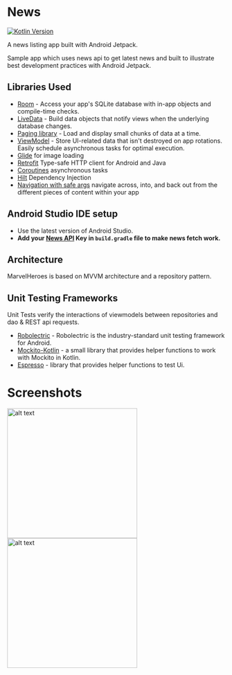# News
[![Kotlin Version](https://img.shields.io/badge/kotlin-1.5.20-blue.svg)](http://kotlinlang.org/)

A news listing app built with Android Jetpack.

Sample app which uses news api to get latest news and built to illustrate best development practices with Android Jetpack.

Libraries Used
---------------

* [Room][1] - Access your app's SQLite database with in-app objects and compile-time checks.
* [LiveData][2] - Build data objects that notify views when the underlying database changes.
* [Paging library][3] - Load and display small chunks of data at a time.
* [ViewModel][4] - Store UI-related data that isn't destroyed on app rotations. Easily schedule
     asynchronous tasks for optimal execution.
* [Glide][5] for image loading
* [Retrofit][6] Type-safe HTTP client for Android and Java
* [Coroutines][8] asynchronous tasks
* [Hilt][9] Dependency Injection
* [Navigation with safe args][10] navigate across, into, and back out from the different pieces of content within your app

[1]: https://developer.android.com/topic/libraries/architecture/room
[2]: https://developer.android.com/topic/libraries/architecture/livedata
[3]: https://developer.android.com/topic/libraries/architecture/paging
[4]: https://developer.android.com/topic/libraries/architecture/viewmodel
[5]: https://bumptech.github.io/glide/
[6]: https://square.github.io/retrofit/
[8]: https://developer.android.com/kotlin/coroutines?gclid=CjwKCAjwuIWHBhBDEiwACXQYsbqUNwKkURaqBghm_xe328J9HbaAJr-VpKnUCJHvdkLwGDhucYh2_hoCSZkQAvD_BwE&gclsrc=aw.ds
[9]: https://developer.android.com/training/dependency-injection/hilt-android
[10]: https://developer.android.com/guide/navigation/navigation-pass-data

Android Studio IDE setup
------------------------
* Use the latest version of Android Studio.
* **Add your [News API][13] Key in `build.gradle` file to make news fetch work.**

[13]: https://newsapi.org/

## Architecture
MarvelHeroes is based on MVVM architecture and a repository pattern.

## Unit Testing Frameworks
Unit Tests verify the interactions of viewmodels between repositories and dao & REST api requests.
- [Robolectric](https://github.com/robolectric/robolectric) - Robolectric is the industry-standard unit testing framework for Android.
- [Mockito-Kotlin](https://github.com/nhaarman/mockito-kotlin) - a small library that provides helper functions to work with Mockito in Kotlin.
- [Espresso](https://developer.android.com/training/testing/espresso) -  library that provides helper functions to test Ui.



# Screenshots

<img src="https://github.com/gehadfatah/NewsTk/raw/main/screenshots/news.jpg" alt="alt text" width="300">

<img src="https://github.com/gehadfatah/NewsTk/raw/main/screenshots/detail.jpg" alt="alt text" width="300">

